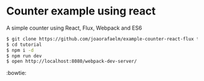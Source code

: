 # Counter example using react
A simple counter using React, Flux, Webpack and ES6

```sh
$ git clone https://github.com/joaorafaelm/example-counter-react-flux tutorial
$ cd tutorial
$ npm i -d
$ npm run dev
$ open http://localhost:8080/webpack-dev-server/
```
:bowtie:
